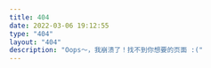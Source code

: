 ```yaml
---
title: 404
date: 2022-03-06 19:12:55
type: "404"
layout: "404"
description: "Oops～，我崩溃了！找不到你想要的页面 :("
---
```

